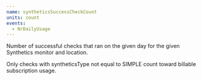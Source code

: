 ```yaml
---
name: syntheticsSuccessCheckCount
units: count
events:
  - NrDailyUsage
---
```


Number of successful checks that ran on the given day for the given Synthetics monitor and location.

Only checks with syntheticsType not equal to SIMPLE count toward billable subscription usage.